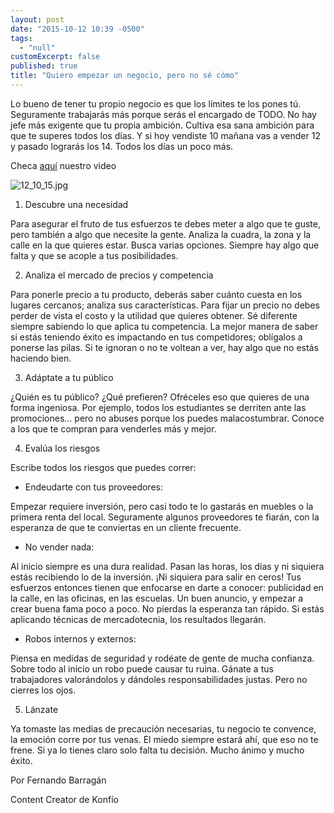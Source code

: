 ```yaml
---
layout: post
date: "2015-10-12 10:39 -0500"
tags: 
  - "null"
customExcerpt: false
published: true
title: "Quiero empezar un negocio, pero no sé cómo"
---
```





Lo bueno de tener tu propio negocio es que los límites te los pones tú. Seguramente trabajarás más porque serás el encargado de TODO. No hay jefe más exigente que tu propia ambición. Cultiva esa sana ambición para que te superes todos los días. Y si hoy vendiste 10 mañana vas a vender 12 y pasado lograrás los 14. Todos los días un poco más.

Checa [aquí](https://www.youtube.com/watch?v=0peQpJOSoQk) nuestro video 

![12_10_15.jpg]({{site.baseurl}}/img/12_10_15.jpg)

1.	Descubre una necesidad

Para asegurar el fruto de tus esfuerzos te debes meter a algo que te guste, pero también a algo que necesite la gente. 
Analiza la cuadra, la zona y la calle en la que quieres estar. Busca varias opciones. Siempre hay algo que falta y que se acople a tus posibilidades. 

2.	Analiza el mercado de precios y competencia

Para ponerle precio a tu producto, deberás saber cuánto cuesta en los lugares cercanos; analiza sus características. Para fijar un precio no debes perder de vista el costo y la utilidad que quieres obtener.
Sé diferente siempre sabiendo lo que aplica tu competencia. La mejor manera de saber si estás teniendo éxito es impactando en tus competidores; oblígalos a ponerse las pilas. Si te ignoran o no te voltean a ver, hay algo que no estás haciendo bien.

3.	Adáptate a tu público

¿Quién es tu público? ¿Qué prefieren? Ofréceles eso que quieres de una forma ingeniosa. Por ejemplo, todos los estudiantes se derriten ante las promociones… pero no abuses porque los puedes malacostumbrar. Conoce a los que te compran para venderles más y mejor.

4.	Evalúa los riesgos

Escribe todos los riesgos que puedes correr:

- Endeudarte con tus proveedores:

Empezar requiere inversión, pero casi todo te lo gastarás en muebles o la primera renta del local. Seguramente algunos proveedores te fiarán, con la esperanza de que te conviertas en un cliente frecuente.

- No vender nada:

Al inicio siempre es una dura realidad. Pasan las horas, los días y ni siquiera estás recibiendo lo de la inversión. ¡Ni siquiera para salir en ceros! Tus esfuerzos entonces tienen que enfocarse en darte a conocer: publicidad en la calle, en las oficinas, en las escuelas. Un buen anuncio, y empezar a crear buena fama poco a poco. No pierdas la esperanza tan rápido. Si estás aplicando técnicas de mercadotecnia, los resultados llegarán.

- Robos internos y externos:

Piensa en medidas de seguridad y rodéate de gente de mucha confianza. Sobre todo al inicio un robo puede causar tu ruina. Gánate a tus trabajadores valorándolos y dándoles responsabilidades justas. Pero no cierres los ojos. 

5.	Lánzate

Ya tomaste las medias de precaución necesarias, tu negocio te convence, la emoción corre por tus venas. El miedo siempre estará ahí, que eso no te frene. Si ya lo tienes claro solo falta tu decisión. Mucho ánimo y mucho éxito.

Por Fernando Barragán

Content Creator de Konfío
